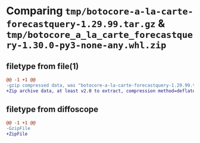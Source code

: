 # Comparing `tmp/botocore-a-la-carte-forecastquery-1.29.99.tar.gz` & `tmp/botocore_a_la_carte_forecastquery-1.30.0-py3-none-any.whl.zip`

## filetype from file(1)

```diff
@@ -1 +1 @@
-gzip compressed data, was "botocore-a-la-carte-forecastquery-1.29.99.tar", last modified: Sat Mar 25 01:22:47 2023, max compression
+Zip archive data, at least v2.0 to extract, compression method=deflate
```

## filetype from diffoscope

```diff
@@ -1 +1 @@
-GzipFile
+ZipFile
```

